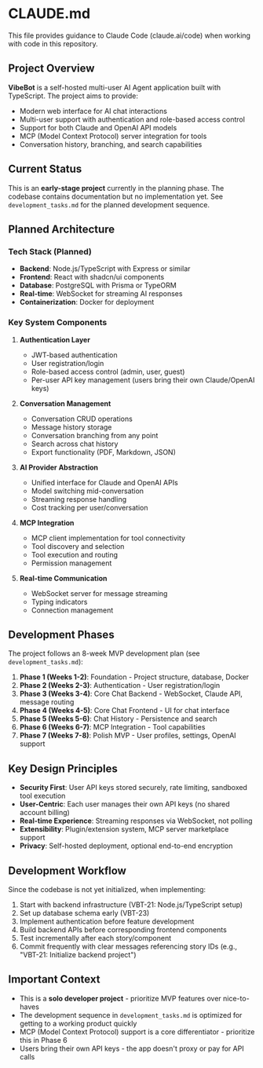 # CLAUDE.md

This file provides guidance to Claude Code (claude.ai/code) when working with code in this repository.

## Project Overview

**VibeBot** is a self-hosted multi-user AI Agent application built with TypeScript. The project aims to provide:
- Modern web interface for AI chat interactions
- Multi-user support with authentication and role-based access control
- Support for both Claude and OpenAI API models
- MCP (Model Context Protocol) server integration for tools
- Conversation history, branching, and search capabilities

## Current Status

This is an **early-stage project** currently in the planning phase. The codebase contains documentation but no implementation yet. See `development_tasks.md` for the planned development sequence.

## Planned Architecture

### Tech Stack (Planned)
- **Backend**: Node.js/TypeScript with Express or similar
- **Frontend**: React with shadcn/ui components
- **Database**: PostgreSQL with Prisma or TypeORM
- **Real-time**: WebSocket for streaming AI responses
- **Containerization**: Docker for deployment

### Key System Components

1. **Authentication Layer**
   - JWT-based authentication
   - User registration/login
   - Role-based access control (admin, user, guest)
   - Per-user API key management (users bring their own Claude/OpenAI keys)

2. **Conversation Management**
   - Conversation CRUD operations
   - Message history storage
   - Conversation branching from any point
   - Search across chat history
   - Export functionality (PDF, Markdown, JSON)

3. **AI Provider Abstraction**
   - Unified interface for Claude and OpenAI APIs
   - Model switching mid-conversation
   - Streaming response handling
   - Cost tracking per user/conversation

4. **MCP Integration**
   - MCP client implementation for tool connectivity
   - Tool discovery and selection
   - Tool execution and routing
   - Permission management

5. **Real-time Communication**
   - WebSocket server for message streaming
   - Typing indicators
   - Connection management

## Development Phases

The project follows an 8-week MVP development plan (see `development_tasks.md`):

1. **Phase 1 (Weeks 1-2)**: Foundation - Project structure, database, Docker
2. **Phase 2 (Weeks 2-3)**: Authentication - User registration/login
3. **Phase 3 (Weeks 3-4)**: Core Chat Backend - WebSocket, Claude API, message routing
4. **Phase 4 (Weeks 4-5)**: Core Chat Frontend - UI for chat interface
5. **Phase 5 (Weeks 5-6)**: Chat History - Persistence and search
6. **Phase 6 (Weeks 6-7)**: MCP Integration - Tool capabilities
7. **Phase 7 (Weeks 7-8)**: Polish MVP - User profiles, settings, OpenAI support

## Key Design Principles

- **Security First**: User API keys stored securely, rate limiting, sandboxed tool execution
- **User-Centric**: Each user manages their own API keys (no shared account billing)
- **Real-time Experience**: Streaming responses via WebSocket, not polling
- **Extensibility**: Plugin/extension system, MCP server marketplace support
- **Privacy**: Self-hosted deployment, optional end-to-end encryption

## Development Workflow

Since the codebase is not yet initialized, when implementing:

1. Start with backend infrastructure (VBT-21: Node.js/TypeScript setup)
2. Set up database schema early (VBT-23)
3. Implement authentication before feature development
4. Build backend APIs before corresponding frontend components
5. Test incrementally after each story/component
6. Commit frequently with clear messages referencing story IDs (e.g., "VBT-21: Initialize backend project")

## Important Context

- This is a **solo developer project** - prioritize MVP features over nice-to-haves
- The development sequence in `development_tasks.md` is optimized for getting to a working product quickly
- MCP (Model Context Protocol) support is a core differentiator - prioritize this in Phase 6
- Users bring their own API keys - the app doesn't proxy or pay for API calls
